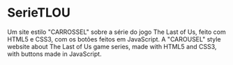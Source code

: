 # SerieTLOU
Um site estilo "CARROSSEL" sobre a série do jogo The Last of Us, feito com HTML5 e CSS3, com os botões feitos em JavaScript. A "CAROUSEL" style website about The Last of Us game series, made with HTML5 and CSS3, with buttons made in JavaScript.
